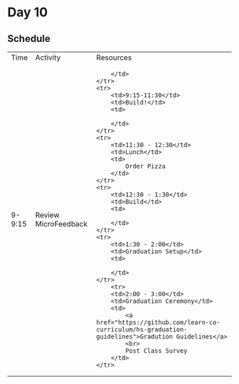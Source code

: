 # Day 10

## Schedule

<table>
    <tr>
        <td>Time</td>
        <td>Activity</td>
        <td>Resources</td>
    </tr>
    <tr>
        <td>9-9:15</td>
        <td>Review MicroFeedback</td>
        <td>
            
        </td>
    </tr>
    <tr>
        <td>9:15-11:30</td>
        <td>Build!</td>
        <td>
            
        </td>
    </tr>
    <tr>
        <td>11:30 - 12:30</td>    
        <td>Lunch</td>
        <td>
            Order Pizza
        </td>
    </tr>
    <tr>
        <td>12:30 - 1:30</td>    
        <td>Build</td>
        <td>
            
        </td>
    </tr>
    <tr>
        <td>1:30 - 2:00</td>    
        <td>Graduation Setup</td>
        <td>
            
        </td>
    </tr>
        <tr>
        <td>2:00 - 3:00</td>    
        <td>Graduation Ceremony</td>
        <td>
            <a href="https://github.com/learn-co-curriculum/hs-graduation-guidelines">Gradution Guidelines</a>
            <br>
            Post Class Survey
        </td>
    </tr>
</table>

